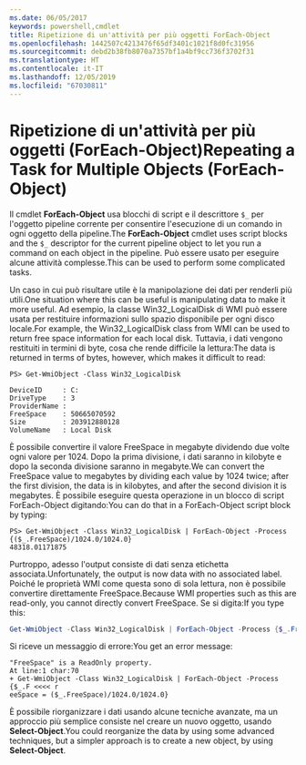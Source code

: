 ```yaml
---
ms.date: 06/05/2017
keywords: powershell,cmdlet
title: Ripetizione di un'attività per più oggetti ForEach-Object
ms.openlocfilehash: 1442507c4213476f65df3401c1021f8d0fc31956
ms.sourcegitcommit: debd2b38fb8070a7357bf1a4bf9cc736f3702f31
ms.translationtype: HT
ms.contentlocale: it-IT
ms.lasthandoff: 12/05/2019
ms.locfileid: "67030811"
---
```

# <a name="repeating-a-task-for-multiple-objects-foreach-object"></a><span data-ttu-id="3f4c8-103">Ripetizione di un'attività per più oggetti (ForEach-Object)</span><span class="sxs-lookup"><span data-stu-id="3f4c8-103">Repeating a Task for Multiple Objects (ForEach-Object)</span></span>

<span data-ttu-id="3f4c8-104">Il cmdlet **ForEach-Object** usa blocchi di script e il descrittore `$_` per l'oggetto pipeline corrente per consentire l'esecuzione di un comando in ogni oggetto della pipeline.</span><span class="sxs-lookup"><span data-stu-id="3f4c8-104">The **ForEach-Object** cmdlet uses script blocks and the `$_` descriptor for the current pipeline object to let you run a command on each object in the pipeline.</span></span> <span data-ttu-id="3f4c8-105">Può essere usato per eseguire alcune attività complesse.</span><span class="sxs-lookup"><span data-stu-id="3f4c8-105">This can be used to perform some complicated tasks.</span></span>

<span data-ttu-id="3f4c8-106">Un caso in cui può risultare utile è la manipolazione dei dati per renderli più utili.</span><span class="sxs-lookup"><span data-stu-id="3f4c8-106">One situation where this can be useful is manipulating data to make it more useful.</span></span> <span data-ttu-id="3f4c8-107">Ad esempio, la classe Win32_LogicalDisk di WMI può essere usata per restituire informazioni sullo spazio disponibile per ogni disco locale.</span><span class="sxs-lookup"><span data-stu-id="3f4c8-107">For example, the Win32_LogicalDisk class from WMI can be used to return free space information for each local disk.</span></span> <span data-ttu-id="3f4c8-108">Tuttavia, i dati vengono restituiti in termini di byte, cosa che rende difficile la lettura:</span><span class="sxs-lookup"><span data-stu-id="3f4c8-108">The data is returned in terms of bytes, however, which makes it difficult to read:</span></span>

```
PS> Get-WmiObject -Class Win32_LogicalDisk

DeviceID     : C:
DriveType    : 3
ProviderName :
FreeSpace    : 50665070592
Size         : 203912880128
VolumeName   : Local Disk
```

<span data-ttu-id="3f4c8-109">È possibile convertire il valore FreeSpace in megabyte dividendo due volte ogni valore per 1024. Dopo la prima divisione, i dati saranno in kilobyte e dopo la seconda divisione saranno in megabyte.</span><span class="sxs-lookup"><span data-stu-id="3f4c8-109">We can convert the FreeSpace value to megabytes by dividing each value by 1024 twice; after the first division, the data is in kilobytes, and after the second division it is megabytes.</span></span> <span data-ttu-id="3f4c8-110">È possibile eseguire questa operazione in un blocco di script ForEach-Object digitando:</span><span class="sxs-lookup"><span data-stu-id="3f4c8-110">You can do that in a ForEach-Object script block by typing:</span></span>

```
PS> Get-WmiObject -Class Win32_LogicalDisk | ForEach-Object -Process {($_.FreeSpace)/1024.0/1024.0}
48318.01171875
```

<span data-ttu-id="3f4c8-111">Purtroppo, adesso l'output consiste di dati senza etichetta associata.</span><span class="sxs-lookup"><span data-stu-id="3f4c8-111">Unfortunately, the output is now data with no associated label.</span></span> <span data-ttu-id="3f4c8-112">Poiché le proprietà WMI come questa sono di sola lettura, non è possibile convertire direttamente FreeSpace.</span><span class="sxs-lookup"><span data-stu-id="3f4c8-112">Because WMI properties such as this are read-only, you cannot directly convert FreeSpace.</span></span> <span data-ttu-id="3f4c8-113">Se si digita:</span><span class="sxs-lookup"><span data-stu-id="3f4c8-113">If you type this:</span></span>

```powershell
Get-WmiObject -Class Win32_LogicalDisk | ForEach-Object -Process {$_.FreeSpace = ($_.FreeSpace)/1024.0/1024.0}
```

<span data-ttu-id="3f4c8-114">Si riceve un messaggio di errore:</span><span class="sxs-lookup"><span data-stu-id="3f4c8-114">You get an error message:</span></span>

```output
"FreeSpace" is a ReadOnly property.
At line:1 char:70
+ Get-WmiObject -Class Win32_LogicalDisk | ForEach-Object -Process {$_.F <<<< r
eeSpace = ($_.FreeSpace)/1024.0/1024.0}
```

<span data-ttu-id="3f4c8-115">È possibile riorganizzare i dati usando alcune tecniche avanzate, ma un approccio più semplice consiste nel creare un nuovo oggetto, usando **Select-Object**.</span><span class="sxs-lookup"><span data-stu-id="3f4c8-115">You could reorganize the data by using some advanced techniques, but a simpler approach is to create a new object, by using **Select-Object**.</span></span>

